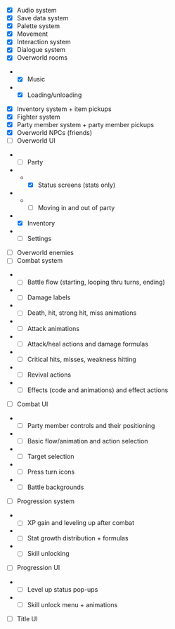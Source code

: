 - [x] Audio system
- [x] Save data system
- [x] Palette system
- [x] Movement
- [x] Interaction system
- [x] Dialogue system
- [x] Overworld rooms
- - [x] Music
- - [x] Loading/unloading
- [x] Inventory system + item pickups
- [x] Fighter system
- [x] Party member system + party member pickups
- [x] Overworld NPCs (friends)
- [ ] Overworld UI
- - [ ] Party
- - - [x] Status screens (stats only)
- - - [ ] Moving in and out of party
- - [x] Inventory
- - [ ] Settings
- [ ] Overworld enemies
- [ ] Combat system
- - [ ] Battle flow (starting, looping thru turns, ending)
- - [ ] Damage labels
- - [ ] Death, hit, strong hit, miss animations
- - [ ] Attack animations
- - [ ] Attack/heal actions and damage formulas
- - [ ] Critical hits, misses, weakness hitting
- - [ ] Revival actions
- - [ ] Effects (code and animations) and effect actions
- [ ] Combat UI
- - [ ] Party member controls and their positioning
- - [ ] Basic flow/animation and action selection
- - [ ] Target selection
- - [ ] Press turn icons
- - [ ] Battle backgrounds
- [ ] Progression system
- - [ ] XP gain and leveling up after combat
- - [ ] Stat growth distribution + formulas
- - [ ] Skill unlocking
- [ ] Progression UI
- - [ ] Level up status pop-ups
- - [ ] Skill unlock menu + animations
- [ ] Title UI